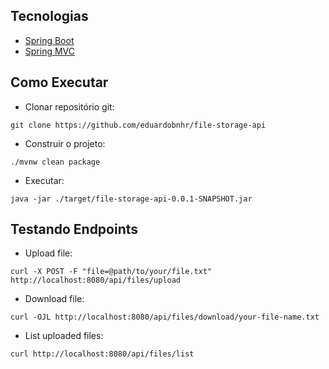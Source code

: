 ## Tecnologias
 
- [Spring Boot](https://spring.io/projects/spring-boot)
- [Spring MVC](https://docs.spring.io/spring-framework/reference/web/webmvc.html)

## Como Executar

- Clonar repositório git:
```
git clone https://github.com/eduardobnhr/file-storage-api
```
- Construir o projeto:
```
./mvnw clean package
```
- Executar:
```
java -jar ./target/file-storage-api-0.0.1-SNAPSHOT.jar
```

## Testando Endpoints

- Upload file:
```
curl -X POST -F "file=@path/to/your/file.txt" http://localhost:8080/api/files/upload
```
- Download file:
```
curl -OJL http://localhost:8080/api/files/download/your-file-name.txt
```
- List uploaded files:
```
curl http://localhost:8080/api/files/list
```